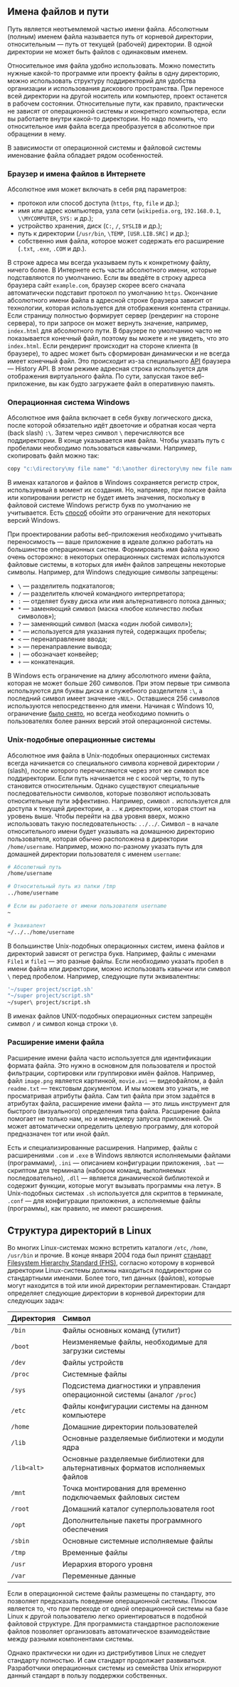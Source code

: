 ## Имена файлов и пути

Путь является неотъемлемой частью имени файла. Абсолютным (полным) именем файла называется путь от корневой директории, относительным — путь от текущей (рабочей) директории. В одной директории не может быть файлов с одинаковым именем.

Относительное имя файла удобно использовать. Можно поместить нужные какой-то программе или проекту файлы в одну директорию, можно использовать структуру поддиректорий для удобства организации и использования дискового пространства. При переносе всей директории на другой носитель или компьютер, проект останется в рабочем состоянии. Относительные пути, как правило, практически не зависят от операционной системы и конкретного компьютера, если вы работаете внутри какой-то директории. Но надо помнить, что относительное имя файла всегда преобразуется в абсолютное при обращении в нему.

В зависимости от операционной системы и файловой системы именование файла обладает рядом особенностей.

### Браузер и имена файлов в Интернете

Абсолютное имя может включать в себя ряд параметров:

- протокол или способ доступа (`https`, `ftp`, `file` и др.);
- имя или адрес компьютера, узла сети (`wikipedia.org`, `192.168.0.1`, `\\MYCOMPUTER`, `SYS:` и др.);
- устройство хранения, диск (`C:`, `/`, `SYSLIB` и др.);
- путь к директории (`/usr/bin`, `\TEMP`, `[USR.LIB.SRC]` и др.);
- собственно имя файла, которое может содержать его расширение (`.txt`, `.exe`, `.COM` и др.).

В строке адреса мы всегда указываем путь к конкретному файлу, ничего более. В Интернете есть части абсолютного имени, которые подставляются по умолчанию. Если вы введёте в строку адреса браузера сайт `example.com`, браузер скорее всего сначала автоматически подставит протокол по умолчанию `https`. Окончание абсолютного имени файла в адресной строке браузера зависит от технологии, которая используется для отображения контента страницы. Если страницу полностью формирует сервер (рендеринг на стороне сервера), то при запросе он может вернуть значение, например, `index.html` для абсолютного пути. В браузере по умолчанию часто не показывается конечный файл, поэтому вы можете и не увидеть, что это `index.html`. Если рендеринг происходит на стороне клиента (в браузере), то адрес может быть сформирован динамически и не всегда имеет конечный файл. Это происходит из-за специального [API](/js/api) браузера — History API. В этом режиме адресная строка используется для отображения виртуального файла. По сути, запуская такое веб-приложение, вы как будто загружаете файл в оперативную память.

### Операционная система Windows

Абсолютное имя файла включает в себя букву логического диска, после которой обязательно идёт двоеточие и обратная косая черта (back slash) `:\`. Затем через символ `\` перечисляются все поддиректории. В конце указывается имя файла. Чтобы указать путь с пробелами необходимо пользоваться кавычками. Например, скопировать файл можно так:

```bash
copy "c:\directory\my file name" "d:\another directory\my new file name"
```

В именах каталогов и файлов в Windows сохраняется регистр строк, используемый в момент их создания. Но, например, при поиске файла или копировании регистр не будет иметь значения, поскольку в файловой системе Windows регистр букв по умолчанию не учитывается. Есть [способ](https://github.com/vandread666/GhacksFiles/blob/master/Kelly/dontprettypath.reg) обойти это ограничение для некоторых версий Windows.

При проектировании работы веб-приложения необходимо учитывать переносимость — ваше приложение в идеале должно работать на большинстве операционных систем. Формировать имя файла нужно очень осторожно: в некоторых операционных системах используются файловые системы, в которых для имён файлов запрещены некоторые символы. Например, для Windows следующие символы запрещены:

- `\` — разделитель подкаталогов;
- `/` — разделитель ключей командного интерпретатора;
- `:` — отделяет букву диска или имя альтернативного потока данных;
- `*` — заменяющий символ (маска «любое количество любых символов»);
- `?` — заменяющий символ (маска «один любой символ»);
- `"` — используется для указания путей, содержащих пробелы;
- `<` — перенаправление ввода;
- `>` — перенаправление вывода;
- `|` — обозначает конвейер;
- `+` — конкатенация.

В Windows есть ограничение на длину абсолютного имени файла, которая не может больше 260 символов. При этом первые три символа используются для буквы диска и служебного разделителя `:\`, а последний символ имеет значение `<NUL>`. Оставшиеся 256 символов используются непосредственно для имени. Начиная с Windows 10, ограничение [было снято](https://docs.microsoft.com/ru-ru/windows/win32/fileio/maximum-file-path-limitation?tabs=cmd#enable-long-paths-in-windows-10-version-1607-and-later), но всегда необходимо помнить о пользователях более ранних версий этой операционной системы.

### Unix-подобные операционные системы

Абсолютное имя файла в Unix-подобных операционных системах всегда начинается со специального символа корневой директории `/` (slash), после которого перечисляются через этот же символ все поддиректории. Если путь начинается не с косой черты, то путь становится относительным. Однако существуют специальные последовательности символов, которые позволяют использовать относительные пути эффективно. Например, символ `.` используется для доступа к текущей директории, а `..` к директории, которая стоит на уровень выше. Чтобы перейти на два уровня вверх, можно использовать такую последовательность: `../../`. Символ `~` в начале относительного имени будет указывать на домашнюю директорию пользователя, которая обычно расположена в директории `/home/username`. Например, можно по-разному указать путь для домашней директории пользователя с именем `username`:

```bash
# Абсолютный путь
/home/username

# Относительный путь из папки /tmp
../home/username

# Если вы работаете от имени пользователя username
~

# Эквивалент
~/../../home/username
```

В большинстве Unix-подобных операционных систем, имена файлов и директорий зависят от регистра букв. Например, файлы с именами `File1` и `file1` — это разные файлы. Если необходимо указать пробел в имени файла или директории, можно использовать кавычки или символ `\` перед пробелом. Например, следующие пути эквивалентны:

```bash
'~/super project/script.sh'
"~/super project/script.sh"
~/super\ project/script.sh
```

В именах файлов UNIX-подобных операционных систем запрещён символ `/` и символ конца строки `\0`.

### Расширение имени файла

Расширение имени файла часто используется для идентификации формата файла. Это нужно в основном для пользователя и простой фильтрации, сортировки или группировки имён файлов. Например, файл `image.png` является картинкой, `movie.avi` — видеофайлом, а файл `readme.txt` — текстовым документом. И мы можем это узнать, не просматривая атрибуты файла. Сам тип файла при этом задаётся в атрибутах файла, расширение имени файла — это лишь инструмент для быстрого (визуального) определения типа файла. Расширение файла помогает не только нам, но и менеджеру запуска приложений. Он может автоматически определить целевую программу, для которой предназначен тот или иной файл.

Есть и специализированные расширения. Например, файлы с расширениями `.com` и `.exe` в Windows являются исполняемыми файлами (программами), `.ini` — описанием конфигурации приложения, `.bat` — скриптом для терминала (набором команд, выполняемых последовательно), `.dll` — является динамической библиотекой и содержит функции, которые могут вызывать программы «на лету». В Unix-подобных системах `.sh` используется для скриптов в терминале, `.conf` — для конфигурации приложения, а исполняемые файлы (программы), как правило, не имеют расширения.

## Структура директорий в Linux

Во многих Linux-системах можно встретить каталоги `/etc`, `/home`, `/usr/bin` и прочие. В конце января 2004 года был принят [стандарт Filesystem Hierarchy Standard (FHS)](https://wiki.linuxfoundation.org/lsb/fhs), согласно которому в корневой директории Linux-системы должны находиться поддиректории со стандартными именами. Более того, тип данных (файлов), которые могут находится в той или иной директории регламентирован. Стандарт определяет следующие директории в корневой директории для следующих задач:

Директория      | Символ
:---------------|:------------
`/bin`          |  Файлы основных команд (утилит)
`/boot`         |  Неизменяемые файлы, необходимые для загрузки системы
`/dev`          |  Файлы устройств
`/proc`         |  Системные файлы
`/sys`          |  Подсистема диагностики и управления операционной системы (аналог `/proc`)
`/etc`          |  Файлы конфигурации системы на данном компьютере
`/home`         |  Домашние директории пользователей
`/lib`          |  Основные разделяемые библиотеки и модули ядра
`/lib<alt>`     |  Основные разделяемые библиотеки для альтернативных форматов исполняемых файлов
`/mnt`          |  Точка монтирования для временно подключаемых файловых систем
`/root`         |  Домашний каталог суперпользователя root
`/opt`          |  Дополнительные пакеты программного обеспечения
`/sbin`         |  Основные системные исполняемые файлы
`/tmp`          |  Временные файлы
`/usr`          |  Иерархия второго уровня
`/var`          |  Переменные данные

Если в операционной системе файлы размещены по стандарту, это позволяет предсказать поведение операционной системы. Плюсом является то, что при переходе от одной операционной системы на базе Linux к другой пользователю легко ориентироваться в подобной файловой структуре. Для программиста стандартное расположение файлов позволяет организовать автоматическое взаимодействие между разными компонентами системы.

Однако практически ни один из дистрибутивов Linux не следует стандарту полностью. И сам стандарт продолжает развиваться. Разработчики операционных системы из семейства Unix игнорируют данный стандарт в пользу поддержки собственных.
